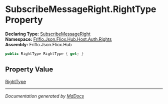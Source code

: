 ﻿<!--  
  <auto-generated>   
    The contents of this file were generated by a tool.  
    Changes to this file may be list if the file is regenerated  
  </auto-generated>   
-->

# SubscribeMessageRight.RightType Property

**Declaring Type:** [SubscribeMessageRight](../index.md)  
**Namespace:** [Friflo.Json.Fliox.Hub.Host.Auth.Rights](../../index.md)  
**Assembly:** Friflo.Json.Fliox.Hub

```csharp
public RightType RightType { get; }
```

## Property Value

[RightType](../../RightType/index.md)

___

*Documentation generated by [MdDocs](https://github.com/ap0llo/mddocs)*
